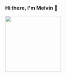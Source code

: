 ### Hi there, I'm Melvin 👋
<img height="180em" src="https://github-readme-stats.vercel.app/api?username=MelvinBridault&show_icons=true&hide_border=true&&count_private=true&include_all_commits=true" />
<!--
**MelvinBridault/MelvinBridault** is a ✨ _special_ ✨ repository because its `README.md` (this file) appears on your GitHub profile.

Here are some ideas to get you started:

- 🔭 I’m currently working on ...
- 🌱 I’m currently learning ...
- 👯 I’m looking to collaborate on ...
- 🤔 I’m looking for help with ...
- 💬 Ask me about ...
- 📫 How to reach me: ...
- 😄 Pronouns: ...
- ⚡ Fun fact: ...
-->

